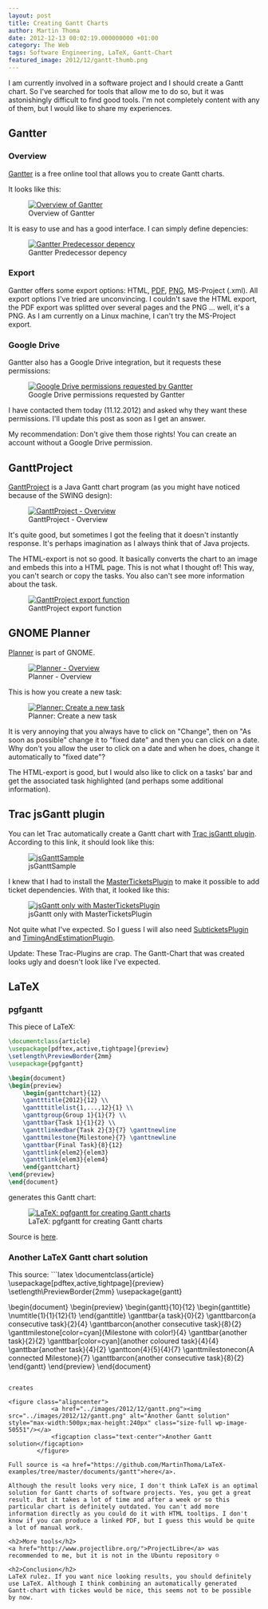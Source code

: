 ```yaml
---
layout: post
title: Creating Gantt Charts
author: Martin Thoma
date: 2012-12-13 00:02:19.000000000 +01:00
category: The Web
tags: Software Engineering, LaTeX, Gantt-Chart
featured_image: 2012/12/gantt-thumb.png
---
```

I am currently involved in a software project and I should create a Gantt chart. So I've searched for tools that allow me to do so, but it was astonishingly difficult to find good tools. I'm not completely content with any of them, but I would like to share my experiences.

<h2>Gantter</h2>
<h3>Overview</h3>
<a href="https://app.gantter.com">Gantter</a> is a free online tool that allows you to create Gantt charts.

It looks like this:
<figure class="aligncenter">
            <a href="../images/2012/12/gantter-overview-300x138.png"><img src="../images/2012/12/gantter-overview-300x138.png" alt="Overview of Gantter" style="max-width:300px;max-height:138px" class="size-medium wp-image-50231"/></a>
            <figcaption class="text-center">Overview of Gantter</figcaption>
        </figure>

It is easy to use and has a good interface. I can simply define depencies:

<figure class="aligncenter">
            <a href="../images/2012/12/gantter-predecessor-depenency-300x138.png"><img src="../images/2012/12/gantter-predecessor-depenency-300x138.png" alt="Gantter Predecessor depency" style="max-width:300px;max-height:138px" class="size-medium wp-image-51101"/></a>
            <figcaption class="text-center">Gantter Predecessor depency</figcaption>
        </figure>

<h3>Export</h3>
Gantter offers some export options: HTML, <a href="../pdf/UpToDatE-Implementierung.pdf">PDF</a>, <a href="../images/2012/12/UpToDatE-Implementierung.png">PNG</a>, MS-Project (.xml). All export options I've tried are unconvincing. I couldn't save the HTML export, the PDF export was splitted over several pages and the PNG ... well, it's a PNG. As I am currently on a Linux machine, I can't try the MS-Project export.

<h3>Google Drive</h3>
Gantter also has a Google Drive integration, but it requests these permissions:
<figure class="aligncenter">
            <a href="../images/2012/12/gantter-google-drive-files.png"><img src="../images/2012/12/gantter-google-drive-files.png" alt="Google Drive permissions requested by Gantter" style="max-width:470px;max-height:471px" class="size-full wp-image-50241"/></a>
            <figcaption class="text-center">Google Drive permissions requested by Gantter</figcaption>
        </figure>

I have contacted them today (11.12.2012) and asked why they want these permissions. I'll update this post as soon as I get an answer.

My recommendation: Don't give them those rights! You can create an account without a Google Drive permission.

<h2>GanttProject</h2>
<a href="http://www.ganttproject.biz/">GanttProject</a> is a Java Gantt chart program (as you might have noticed because of the SWING design):

<figure class="aligncenter">
            <a href="../images/2012/12/GanttProject-300x201.png"><img src="../images/2012/12/GanttProject-300x201.png" alt="GanttProject - Overview" style="max-width:300px;max-height:201px" class="size-medium wp-image-50361"/></a>
            <figcaption class="text-center">GanttProject - Overview</figcaption>
        </figure>

It's quite good, but sometimes I got the feeling that it doesn't instantly response. It's perhaps imagination as I always think that of Java projects.

The HTML-export is not so good. It basically converts the chart to an image and embeds this into a HTML page. This is not what I thought of! This way, you can't search or copy the tasks. You also can't see more information about the task.

<figure class="aligncenter">
            <a href="../images/2012/12/GanttProject-export-300x80.png"><img src="../images/2012/12/GanttProject-export-300x80.png" alt="GanttProject export function" style="max-width:300px;max-height:80px" class="size-medium wp-image-50371"/></a>
            <figcaption class="text-center">GanttProject export function</figcaption>
        </figure>

<h2>GNOME Planner</h2>
<a href="https://live.gnome.org/Planner">Planner</a> is part of GNOME.

<figure class="aligncenter">
            <a href="../images/2012/12/Planner-300x157.png"><img src="../images/2012/12/Planner-300x157.png" alt="Planner - Overview" style="max-width:300px;max-height:157px" class="size-medium wp-image-50291"/></a>
            <figcaption class="text-center">Planner - Overview</figcaption>
        </figure>

This is how you create a new task:
<figure class="aligncenter">
            <a href="../images/2012/12/Planner-new-task-300x275.png"><img src="../images/2012/12/Planner-new-task-300x275.png" alt="Planner: Create a new task" style="max-width:300px;max-height:275px" class="size-medium wp-image-50381"/></a>
            <figcaption class="text-center">Planner: Create a new task</figcaption>
        </figure>

It is very annoying that you always have to click on "Change", then on "As soon as possible" change it to "fixed date" and then you can click on a date. Why don't you allow the user to click on a date and when he does, change it automatically to "fixed date"?

The HTML-export is good, but I would also like to click on a tasks' bar and get the associated task highlighted (and perhaps some additional information).

<h2>Trac jsGantt plugin</h2>
You can let Trac automatically create a Gantt chart with <a href="http://trac-hacks.org/wiki/TracJsGanttPlugin">Trac jsGantt plugin</a>. According to this link, it should look like this:

<figure class="aligncenter">
            <a href="../images/2012/12/jsGanttSample-300x150.png"><img src="../images/2012/12/jsGanttSample-300x150.png" alt="jsGanttSample" style="max-width:300px;max-height:150px" class="size-medium wp-image-50511"/></a>
            <figcaption class="text-center">jsGanttSample</figcaption>
        </figure>

I knew that I had to install the <a href="http://trac-hacks.org/wiki/MasterTicketsPlugin">MasterTicketsPlugin</a> to make it possible to add ticket dependencies. With that, it looked like this:

<figure class="aligncenter">
            <a href="../images/2012/12/jsGantt-without-plugins-300x205.png"><img src="../images/2012/12/jsGantt-without-plugins-300x205.png" alt="jsGantt only with MasterTicketsPlugin" style="max-width:300px;max-height:205px" class="size-medium wp-image-50521"/></a>
            <figcaption class="text-center">jsGantt only with MasterTicketsPlugin</figcaption>
        </figure>

Not quite what I've expected. So I guess I will also need <a href="http://trac-hacks.org/wiki/SubticketsPlugin">SubticketsPlugin</a> and <a href="http://trac-hacks.org/wiki/TimingAndEstimationPlugin">TimingAndEstimationPlugin</a>.

Update: These Trac-Plugins are crap. The Gantt-Chart that was created looks ugly and doesn't look like I've expected.

<h2>LaTeX</h2>
<h3>pgfgantt</h3>
This piece of LaTeX:

```latex
\documentclass{article}
\usepackage[pdftex,active,tightpage]{preview}
\setlength\PreviewBorder{2mm}
\usepackage{pgfgantt}

\begin{document}
\begin{preview}
    \begin{ganttchart}{12}
    \gantttitle{2012}{12} \\
    \gantttitlelist{1,...,12}{1} \\
    \ganttgroup{Group 1}{1}{7} \\
    \ganttbar{Task 1}{1}{2} \\
    \ganttlinkedbar{Task 2}{3}{7} \ganttnewline
    \ganttmilestone{Milestone}{7} \ganttnewline
    \ganttbar{Final Task}{8}{12}
    \ganttlink{elem2}{elem3}
    \ganttlink{elem3}{elem4}
    \end{ganttchart}
\end{preview}
\end{document}
```

generates this Gantt chart:

<figure class="aligncenter">
            <a href="../images/2012/12/gantt-pgf.png"><img src="../images/2012/12/gantt-pgf.png" alt="LaTeX: pgfgantt for creating Gantt charts" style="max-width:500px;max-height:447px" class="size-full wp-image-50541"/></a>
            <figcaption class="text-center">LaTeX: pgfgantt for creating Gantt charts</figcaption>
        </figure>

Source is <a href="https://github.com/MartinThoma/LaTeX-examples/tree/master/documents/gantt-pgf">here</a>.

<h3>Another LaTeX Gantt chart solution</h3>
This source:
```latex
\documentclass{article}
\usepackage[pdftex,active,tightpage]{preview}
\setlength\PreviewBorder{2mm}
\usepackage{gantt}

\begin{document}
\begin{preview}
  \begin{gantt}{10}{12}
    \begin{ganttitle}
    \numtitle{1}{1}{12}{1}
    \end{ganttitle}
    \ganttbar{a task}{0}{2}
    \ganttbarcon{a consecutive task}{2}{4}
    \ganttbarcon{another consecutive task}{8}{2}
    \ganttmilestone[color=cyan]{Milestone with color!}{4}
    \ganttbar{another task}{2}{2}
    \ganttbar[color=cyan]{another coloured task}{4}{4}
    \ganttbar{another task}{4}{2}
    \ganttcon{4}{5}{4}{7}
    \ganttmilestonecon{A connected Milestone}{7}
    \ganttbarcon{another consecutive task}{8}{2}
  \end{gantt}
\end{preview}
\end{document}
```

creates

<figure class="aligncenter">
            <a href="../images/2012/12/gantt.png"><img src="../images/2012/12/gantt.png" alt="Another Gantt solution" style="max-width:500px;max-height:240px" class="size-full wp-image-50551"/></a>
            <figcaption class="text-center">Another Gantt solution</figcaption>
        </figure>

Full source is <a href="https://github.com/MartinThoma/LaTeX-examples/tree/master/documents/gantt">here</a>.

Although the result looks very nice, I don't think LaTeX is an optimal solution for Gantt charts of software projects. Yes, you get a great result. But it takes a lot of time and after a week or so this particular chart is definitely outdated. You can't add more information directly as you could do it with HTML tooltips. I don't know if you can produce a linked PDF, but I guess this would be quite a lot of manual work.

<h2>More tools</h2>
<a href="http://www.projectlibre.org/">ProjectLibre</a> was recommended to me, but it is not in the Ubuntu repository ☹

<h2>Conclusion</h2>
LaTeX rulez. If you want nice looking results, you should definitely use LaTeX. Although I think combining an automatically generated Gantt-chart with tickes would be nice, this seems not to be possible by now.
